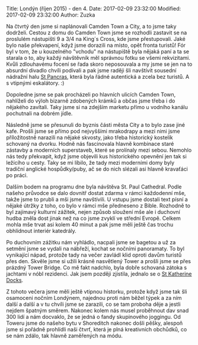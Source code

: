 ﻿Title: Londýn (říjen 2015) - den 4.
Date: 2017-02-09 23:32:00
Modified: 2017-02-09 23:32:00
Author: Zuzka


Na čtvrtý den jsme si naplánovali Camden Town a City, a to jsme taky dodrželi.
Cestou z domu do Camden Town jsme se rozhodli zastavit se na proslulém nástupišti 9 a 3/4 na King´s Cross, kde jsme přestupovali. Jaké bylo naše překvapení, když jsme dorazili na místo, opět fronta turistů! Fór byl v tom, že u kouzelného "vchodu" na nástupiště byla nějaká paní a ta se starala o to, aby každý návštěvník měl správnou fotku se všemi rekvizitami. Kvůli zdlouhavému focení se řada skoro neposouvala a my jsme se jen na to absurdní divadlo chvíli podívali a pak jsme raději šli navštívit sousední nádražní halu [St Pancras](https://en.wikipedia.org/wiki/St_Pancras_railway_station), která byla řádné autentická a zcela bez turistů. A s vtipnými eskalátory. :) 

Dopoledne jsme se pak procházeli po hlavních ulicích Camden Town, nahlíželi do výloh bizarně zdobených krámků a občas jsme třeba i do nějakého zavítali. Taky jsme si na zdejším marketu přímo u vodního kanálu pochutnali na dobrém jídle. 

Následně jsme se přesunuli do byznis části města City a to bylo zase jiné kafe. Prošli jsme se přímo pod nejvyššími mrakodrapy a mezi nimi jsme příložitostně narazili na nějaké skvosty, jako třeba historický kostelík schovaný na dvorku. Hodně nás fascinovala hlavně kombinace staré zástavby a moderních superstaveb, které se prolínaly mezi sebou. Nemohlo nás tedy překvapit, když jsme objevili kus historického opevnění jen tak si ležícího u cesty. Taky se mi líbilo, že tady mezi moderními domy byly tradiční anglické hospůdky/puby, ač se do nich slézali asi hlavně kravaťáci po práci. 

Dalším bodem na programu dne byla návštěva St. Paul Cathedral. Podle našeho průvodce se dalo dovnitř dostat zdarma v rámci každodenní mše, takže jsme to prubli a mši jsme navštívili. U vstupu jsme dostali text písní a nějaké útržky z toho, co bylo v rámci mše předneseno z Bible. Rozhodně to byl zajímavý kulturní zážitek, nejen způsob sloužení mše ale i duchovní hudba zněla dost jinak než na co jsme zvyklí ve střední Evropě. Celkem mohla mše trvat asi kolem 40 minut a pak jsme měli ještě čas trochu obhlídnout interiér katedrály. 

Po duchovním zážitku nám vyhládlo, nacpali jsme se bagetou a už za setmění jsme se vydali na nábřeží, kochat se nočními panoramaty. To byl vynikající nápad, protože tady na večer zavládl klid oproti davům turistů přes den. Skvěle jsme si užili krásně nasvětlený Tower a prošli jsme se přes prázdný Tower Bridge. Co mě fakt nadchlo, byla dobře schovaná zátoka s jachtami v nóbl rezidenci. Jak jsem později zjistila, jednalo se o [St Katherine Docks](https://en.wikipedia.org/wiki/St_Katharine_Docks). 

Z tohoto večera jsme měli ještě vtipnou historku, protože když jsme tak šli osamoceni nočním Londýnem, najednou proti nám běžel týpek a za ním další a další a v tu chvíli jsme se zarazili, co se tam proboha děje a jestli nejdem špatným směrem. Nakonec kolem nás musel proběhnout dav snad 300 lidí a nám docvaklo, že se jedná o fandy skupinového joggingu. Od Toweru jsme do našeho bytu v Shoreditch nakonec došli pěšky, alespoň jsme si pořádně prohlídli naši čtvrť, která je plná kreativních obchůdků, co se nám zdálo, tak hlavně zaměřených na módu.




